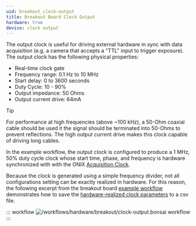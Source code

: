 ```yaml
---
uid: breakout_clock-output
title: Breakout Board Clock Output
hardware: true
device: clock output
---
```


The output clock is useful for driving external hardware in sync with data
acquisition (e.g. a camera that accepts a "TTL" input to trigger
exposure). The output clock has the following physical properties:

- Real-time clock gate
- Frequency range: 0.1 Hz to 10 MHz
- Start delay: 0 to 3600 seconds
- Duty Cycle: 10 - 90%
- Output impedance: 50 Ohms
- Output current drive: 64mA

> [!TIP]
> For performance at high frequencies (above ~100 kHz), a 50-Ohm coaxial cable
> should be used it the signal should be terminated into 50-Ohms to prevent
> reflections. The high output current drive makes this clock capable of driving
> long cables.

In the example workflow, the output clock is configured to produce a 1 MHz, 50%
duty cycle clock whose start time, phase, and frequency is hardware synchronized
with with the ONIX [Acquisition
Clock](xref:OpenEphys.Onix1.ContextTask.AcquisitionClockHz).

Because the clock is generated using a simple frequency divider, not all
configurations setting can be exactly realized in hardware. For this reason, the
following excerpt from the breakout board [example
workflow](xref:breakout_workflow) demonstrates how to save the
[hardware-realized clock parameters](xref:OpenEphys.Onix1.OutputClockParameters)
to a csv file.

::: workflow
![/workflows/hardware/breakout/clock-output.bonsai workflow](../../../workflows/hardware/breakout/clock-output.bonsai)
:::

